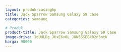 ```yaml
---
layout: produk-casinghp
title: Jack Sparrow Samsung Galaxy S9 Case
categories: samsung

# Produk
product-title: Jack Sparrow Samsung Galaxy S9 Case
image-drive: 1dUHLDg_JHxE6v0L_JUN5SSEBk82n5ntN
harga: 90000
---
```

